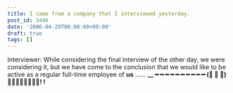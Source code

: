 ```yaml
---
title: I came from a company that I interviewed yesterday.
post_id: 3446
date: '2006-04-29T00:00:00+09:00'
draft: true
tags: []
---
```


Interviewer: While considering the final interview of the other day, we were considering it, but we have come to the conclusion that we would like to be active as a regular full-time employee of **us** ...... **__ ━ ━ ━ ━ ━ ━ ━ ━ ━ ━ (゚ ∀ ゚) ━━━━━━━━! !**
